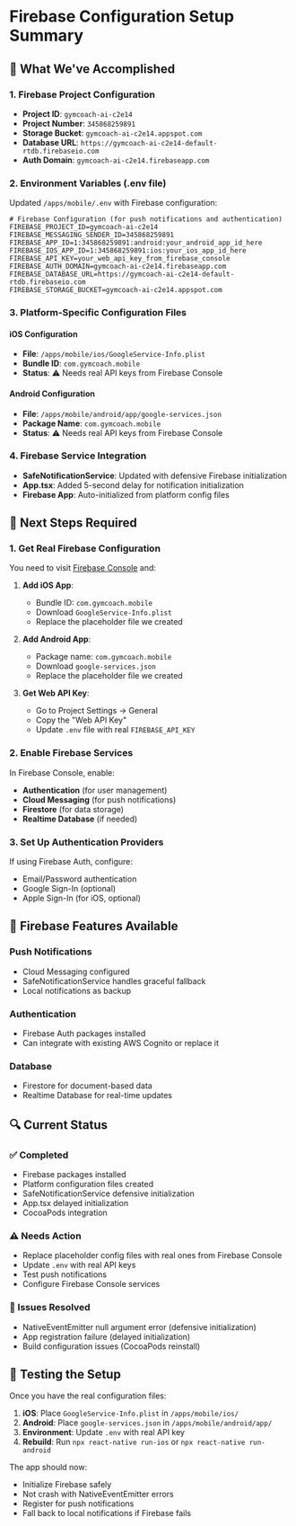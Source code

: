 # Firebase Configuration Setup Summary

## 🎯 What We've Accomplished

### 1. Firebase Project Configuration

- **Project ID**: `gymcoach-ai-c2e14`
- **Project Number**: `345868259891`
- **Storage Bucket**: `gymcoach-ai-c2e14.appspot.com`
- **Database URL**: `https://gymcoach-ai-c2e14-default-rtdb.firebaseio.com`
- **Auth Domain**: `gymcoach-ai-c2e14.firebaseapp.com`

### 2. Environment Variables (.env file)

Updated `/apps/mobile/.env` with Firebase configuration:

```env
# Firebase Configuration (for push notifications and authentication)
FIREBASE_PROJECT_ID=gymcoach-ai-c2e14
FIREBASE_MESSAGING_SENDER_ID=345868259891
FIREBASE_APP_ID=1:345868259891:android:your_android_app_id_here
FIREBASE_IOS_APP_ID=1:345868259891:ios:your_ios_app_id_here
FIREBASE_API_KEY=your_web_api_key_from_firebase_console
FIREBASE_AUTH_DOMAIN=gymcoach-ai-c2e14.firebaseapp.com
FIREBASE_DATABASE_URL=https://gymcoach-ai-c2e14-default-rtdb.firebaseio.com
FIREBASE_STORAGE_BUCKET=gymcoach-ai-c2e14.appspot.com
```

### 3. Platform-Specific Configuration Files

#### iOS Configuration

- **File**: `/apps/mobile/ios/GoogleService-Info.plist`
- **Bundle ID**: `com.gymcoach.mobile`
- **Status**: ⚠️ Needs real API keys from Firebase Console

#### Android Configuration

- **File**: `/apps/mobile/android/app/google-services.json`
- **Package Name**: `com.gymcoach.mobile`
- **Status**: ⚠️ Needs real API keys from Firebase Console

### 4. Firebase Service Integration

- **SafeNotificationService**: Updated with defensive Firebase initialization
- **App.tsx**: Added 5-second delay for notification initialization
- **Firebase App**: Auto-initialized from platform config files

## 🔧 Next Steps Required

### 1. Get Real Firebase Configuration

You need to visit [Firebase Console](https://console.firebase.google.com/project/gymcoach-ai-c2e14) and:

1. **Add iOS App**:

   - Bundle ID: `com.gymcoach.mobile`
   - Download `GoogleService-Info.plist`
   - Replace the placeholder file we created

2. **Add Android App**:

   - Package name: `com.gymcoach.mobile`
   - Download `google-services.json`
   - Replace the placeholder file we created

3. **Get Web API Key**:
   - Go to Project Settings → General
   - Copy the "Web API Key"
   - Update `.env` file with real `FIREBASE_API_KEY`

### 2. Enable Firebase Services

In Firebase Console, enable:

- **Authentication** (for user management)
- **Cloud Messaging** (for push notifications)
- **Firestore** (for data storage)
- **Realtime Database** (if needed)

### 3. Set Up Authentication Providers

If using Firebase Auth, configure:

- Email/Password authentication
- Google Sign-In (optional)
- Apple Sign-In (for iOS, optional)

## 🚀 Firebase Features Available

### Push Notifications

- Cloud Messaging configured
- SafeNotificationService handles graceful fallback
- Local notifications as backup

### Authentication

- Firebase Auth packages installed
- Can integrate with existing AWS Cognito or replace it

### Database

- Firestore for document-based data
- Realtime Database for real-time updates

## 🔍 Current Status

### ✅ Completed

- Firebase packages installed
- Platform configuration files created
- SafeNotificationService defensive initialization
- App.tsx delayed initialization
- CocoaPods integration

### ⚠️ Needs Action

- Replace placeholder config files with real ones from Firebase Console
- Update `.env` with real API keys
- Test push notifications
- Configure Firebase Console services

### 🐛 Issues Resolved

- NativeEventEmitter null argument error (defensive initialization)
- App registration failure (delayed initialization)
- Build configuration issues (CocoaPods reinstall)

## 📱 Testing the Setup

Once you have the real configuration files:

1. **iOS**: Place `GoogleService-Info.plist` in `/apps/mobile/ios/`
2. **Android**: Place `google-services.json` in `/apps/mobile/android/app/`
3. **Environment**: Update `.env` with real API key
4. **Rebuild**: Run `npx react-native run-ios` or `npx react-native run-android`

The app should now:

- Initialize Firebase safely
- Not crash with NativeEventEmitter errors
- Register for push notifications
- Fall back to local notifications if Firebase fails
